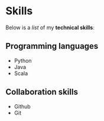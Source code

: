 # Skills

Below is a *list* of my **technical skills**:

## Programming languages

- Python
- Java
- Scala

## Collaboration skills

- Github
- Git
